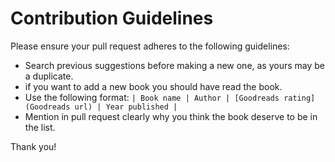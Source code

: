 # Contribution Guidelines

Please ensure your pull request adheres to the following guidelines:

- Search previous suggestions before making a new one, as yours may be a duplicate.
- if you want to add a new book you should have read the book.
- Use the following format: `| Book name | Author | [Goodreads rating](Goodreads url) | Year published |`
- Mention in pull request clearly why you think the book deserve to be in the list.

Thank you!
